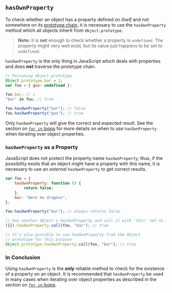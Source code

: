 ## `hasOwnProperty`

To check whether an object has a property defined on _itself_ and not somewhere
on its [prototype chain](#object.prototype), it is necessary to use the
`hasOwnProperty` method which all objects inherit from `Object.prototype`.

> **Note:** It is **not** enough to check whether a property is `undefined`. The
> property might very well exist, but its value just happens to be set to
> `undefined`.

`hasOwnProperty` is the only thing in JavaScript which deals with properties and
does **not** traverse the prototype chain.

```javascript
// Poisoning Object.prototype
Object.prototype.bar = 1;
var foo = { goo: undefined };

foo.bar; // 1
"bar" in foo; // true

foo.hasOwnProperty("bar"); // false
foo.hasOwnProperty("goo"); // true
```

Only `hasOwnProperty` will give the correct and expected result. See the section
on [`for in` loops](#object.forinloop) for more details on when to use
`hasOwnProperty` when iterating over object
properties.

### `hasOwnProperty` as a Property

JavaScript does not protect the property name `hasOwnProperty`; thus, if the
possibility exists that an object might have a property with this name, it is
necessary to use an _external_ `hasOwnProperty` to get correct results.

```javascript
var foo = {
	hasOwnProperty: function () {
		return false;
	},
	bar: "Here be dragons",
};

foo.hasOwnProperty("bar"); // always returns false

// Use another Object's hasOwnProperty and call it with 'this' set to foo
({}).hasOwnProperty.call(foo, "bar"); // true

// It's also possible to use hasOwnProperty from the Object
// prototype for this purpose
Object.prototype.hasOwnProperty.call(foo, "bar"); // true
```

### In Conclusion

Using `hasOwnProperty` is the **only** reliable method to check for the
existence of a property on an object. It is recommended that `hasOwnProperty`
be used in many cases when iterating over object properties as described
in the section on [`for in` loops](#object.forinloop).
